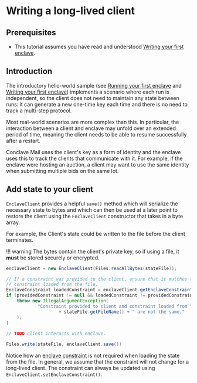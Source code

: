 # Writing a long-lived client

## Prerequisites

* This tutorial assumes you have read and understood [Writing your first enclave](writing-hello-world.md).

## Introduction

The introductory hello-world sample (see [Running your first enclave](running-hello-world.md)
and [Writing your first enclave](writing-hello-world.md)) implements a scenario where each run is independent, so the
client does not need to maintain any state between runs: it can generate a new one-time key each time and there is no
need to track a multi-step protocol.

Most real-world scenarios are more complex than this. In particular, the interaction between a client and
enclave may unfold over an extended period of time, meaning the client needs to be able to resume successfully after a
restart.

Conclave Mail uses the client's key as a form of identity and the enclave uses this to track the clients that
communicate with it. For example, if the enclave were hosting an auction, a client may want to use the same identity
when submitting multiple bids on the same lot.

## Add state to your client

`EnclaveClient` provides a helpful `save()` method which will serialize the necessary state to bytes and which can then
be used at a later point to restore the client using the `EnclaveClient` constructor that takes in a byte array.

For example, the Client's state could be written to the file before the client terminates.

!!! warning
    The bytes contain the client's private key, so if using a file, it **must** be stored securely or encrypted.

```java 
enclaveClient = new EnclaveClient(Files.readAllBytes(stateFile));

// If a constraint was provided to the client, ensure that it matches the
// constraint loaded from the file.
EnclaveConstraint loadedConstraint = enclaveClient.getEnclaveConstraint();
if (providedConstraint != null && loadedConstraint != providedConstraint) {
    throw new IllegalArgumentException(
            "Constraint provided to client and constraint loaded from "
                    + stateFile.getFileName() + " are not the same."
    );
}
    
// TODO client interacts with enclave.

Files.write(stateFile, enclaveClient.save())
```

Notice how an [enclave constraint](writing-hello-world.md#constraints) is not required when loading the state from the file.
In general, we assume that the constraint will not change for a long-lived client. The constraint can always be
updated using `EnclaveClient.setEnclaveConstraint()`.